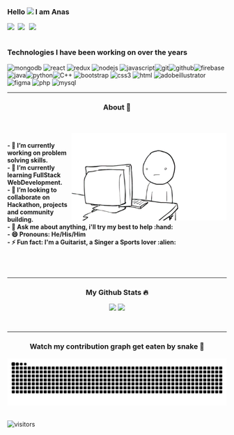 ### Hello <img src="https://github.com/TheDudeThatCode/TheDudeThatCode/blob/master/Assets/Hi.gif" width="29px"> I am Anas

<a href="https://cdn-icons-png.flaticon.com/512/3536/3536505.png">
  <img align="left" width="24px" src="https://cdn.jsdelivr.net/npm/simple-icons@v3/icons/linkedin.svg"  />
</a>
<a href="https://twitter.com/AnasJMirza">
  <img align="left" width="26px" src="https://cdn.jsdelivr.net/npm/simple-icons@v3/icons/twitter.svg" />
</a>
<a href="mailto:ajmhimself@gmail.com">
  <img align="left" width="26px" src="https://cdn.jsdelivr.net/npm/simple-icons@v3/icons/gmail.svg" />
</a>
<br />
<br />
<!--<a href="http://dev.to/">
  <img align="left" width="26px" src="https://cdn.jsdelivr.net/npm/simple-icons@v3/icons/medium.svg" />
</a> -->


<!-- <a href="https://dev.to/subh117x">
  <img src="https://d2fltix0v2e0sb.cloudfront.net/dev-badge.svg" alt="Subhasmita Swain's DEV Profile" height="200" width="200" align="left"> -->
</a> 

### Technologies I have been working on over the years

<p align="left"><img src="https://img.icons8.com/color/480/000000/mongodb.png" alt="mongodb" width="40" height="40"/> <img src="https://img.icons8.com/color/480/000000/react-native.png" alt="react" width="40" height="40"/> <img src="https://repository-images.githubusercontent.com/347723622/92065800-865a-11eb-9626-dff3cb7fef55" alt="redux" width="40" height="40"/> <img src="https://img.icons8.com/color/480/000000/nodejs.png" alt="nodejs" width="40" height="40"/> <img src="https://img.icons8.com/color/480/000000/javascript--v1.png" alt="javascript" width="40" height="40"/><img src="https://img.icons8.com/color/480/000000/git.png" alt="git" width="40" height="40"/><img src="https://img.icons8.com/material-outlined/384/000000/github.png" alt="github" width="40" height="40"/><img src="https://img.icons8.com/color/480/000000/firebase.png" alt="firebase" width="40" height="40"/> <img src="https://img.icons8.com/color/48/000000/java-coffee-cup-logo--v1.png" alt="java" width="40" height="40"/><img src="https://img.icons8.com/fluency/240/000000/python.png" alt="python" width="40" height="40"/><img src="https://img.icons8.com/color/480/000000/c-plus-plus-logo.png" alt="C++" width="40" height="40"/> <img src="https://img.icons8.com/color/480/000000/bootstrap.png" alt="bootstrap" width="40" height="40"/> <img src="https://img.icons8.com/color/480/000000/css3.png" alt="css3" width="40" height="40"/> <img src="https://img.icons8.com/color/480/000000/html-5--v2.png" alt="html" width="40" height="40"> <img src="https://img.icons8.com/color/480/000000/adobe-illustrator--v1.png" alt="adobeillustrator" width="40" height="40"/> <img src="https://img.icons8.com/color/480/000000/figma--v1.png" alt="figma" width="40" height="40"/> <img src="https://img.icons8.com/dusk/480/000000/php-logo.png" alt="php" width="40" height="40"/> <img src="https://img.icons8.com/fluency/480/000000/mysql-logo.png" alt="mysql" width="40" height="40"/></p>

<hr/>

<h3 align = "center">About 👋</h3>
<br>
<br>

<img align="right" alt="GIF" height="200px" src="19Jq.gif">


<h4>
- 🔭 I’m currently working on problem solving skills.<br>
- 🌱 I’m currently learning FullStack WebDevelopment.<br>
- 👯 I’m looking to collaborate on Hackathon, projects and community building.<br>
<!-- - 🤔 I’m looking for help with Containerizing Applications. -->
- 💬 Ask me about anything, i'll try my best to help :hand:<br>
- 😄 Pronouns: He/His/Him<br>
- ⚡ Fun fact: I'm a Guitarist, a Singer a Sports lover :alien:<br>
</h4>

<br><br>
<hr/>

<h3 align = "center">My Github Stats 🔥</h3>

<p align = "center">

  <!-- [![Anas's GitHub stats](https://github-readme-stats.vercel.app/api?username=AnasJMirza&show_icons=true&theme=radical&box_width=5)](https://github.com/AnasJMirza/github-readme-stats)

[![GitHub Streak](https://github-readme-streak-stats.herokuapp.com/?user=AnasJMirza&theme=radical)](https://git.io/streak-stats) -->

<p align="center">
<img width="48%" src="https://github-readme-stats.vercel.app/api?username=AnasJMirza&show_icons=true&theme=radical" />     
 <img width="48%" src="https://github-readme-streak-stats.herokuapp.com/?user=AnasJMirza&show_icons=true&theme=radical" />
     <p/>

<!-- [![Top Langs](https://github-readme-stats.vercel.app/api/top-langs/?username=AnasJMirza&theme=radical)](https://github.com/AnasJMirza/github-readme-stats) -->

<!-- [![Top Langs](https://github-readme-stats.vercel.app/api/top-langs/?username=Ask-Subhasmita&layout=compact&langs_count=10)](https://github.com/Ask-Subhasmita/github-readme-stats) -->

</p>



<br/>



<!-- <img align="right" alt="GIF" height="300px" src="Dino_non-birthday_version.gif">
<br/> -->

<hr/>

<div align="center">
  <h3>Watch my contribution graph get eaten by snake 🐍</h3>
  <img src="https://github.com/SubhasmitaSw/SubhasmitaSw/blob/output/github-contribution-grid-snake.svg" />
</div>


<br> 

![visitors](https://visitor-badge.laobi.icu/badge?page_id=AnasJMirza.AnasJMirza)





<!-- linkForEditing =  https://github.com/anuraghazra/github-readme-stats#top-languages-card -->
